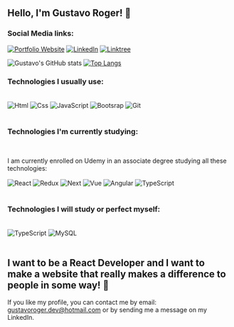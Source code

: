 ## Hello, I'm Gustavo Roger! 👋

### Social Media links:

[![Portfolio Website](https://img.shields.io/badge/website-000000?style=for-the-badge&logo=About.me&logoColor=white)](https://gustavoroger.netlify.app/)
[![LinkedIn](https://img.shields.io/badge/LinkedIn-0077B5?style=for-the-badge&logo=linkedin&logoColor=white)](https://www.linkedin.com/in/gustavoroger25/)
[![Linktree](https://img.shields.io/badge/linktree-39E09B?style=for-the-badge&logo=linktree&logoColor=white)](https://linktr.ee/notfakeroger_?utm_source=linktree_profile_share&ltsid=f3dcc509-3d3d-4bca-a0b4-8969726321a3)

![Gustavo's GitHub stats](https://github-readme-stats.vercel.app/api?username=notfakeroger&show_icons=true&theme=blue-green) [![Top Langs](https://github-readme-stats.vercel.app/api/top-langs/?username=notfakeroger&layout=compact)](https://github.com/anuraghazra/github-readme-stats)

### Technologies I usually use:

<div style="display: inline_block"><br/>
  <img align="center" alt="Html" src="https://img.shields.io/badge/HTML5-E34F26?style=for-the-badge&logo=html5&logoColor=white"/>
  <img align="center" alt="Css" src="https://img.shields.io/badge/CSS3-1572B6?style=for-the-badge&logo=css3&logoColor=white"/>
  <img align="center" alt="JavaScript" src="https://img.shields.io/badge/JavaScript-F7DF1E?style=for-the-badge&logo=javascript&logoColor=black"/>
  <img align="center" alt="Bootsrap" src="https://img.shields.io/badge/Bootstrap-563D7C?style=for-the-badge&logo=bootstrap&logoColor=white"/>
  <img align="center" alt="Git" src="https://img.shields.io/badge/GIT-E44C30?style=for-the-badge&logo=git&logoColor=white"/>
</div><br/>

### Technologies I'm currently studying:

<div style="display: inline_block"><br/>
  <p>I am currently enrolled on Udemy in an associate degree studying all these technologies:</p>
  <img align="center" alt="React" src="https://img.shields.io/badge/React-20232A?style=for-the-badge&logo=react&logoColor=61DAFB"/>
  <img align="center" alt="Redux" src="https://img.shields.io/badge/Redux-593D88?style=for-the-badge&logo=redux&logoColor=white"/>
  <img align="center" alt="Next" src="https://img.shields.io/badge/Next-black?style=for-the-badge&logo=next.js&logoColor=white"/>
  <img align="center" alt="Vue" src="https://img.shields.io/badge/Vue.js-35495E?style=for-the-badge&logo=vue.js&logoColor=4FC08D"/>
  <img align="center" alt="Angular" src="https://img.shields.io/badge/Angular-DD0031?style=for-the-badge&logo=angular&logoColor=white"/>
  <img align="center" alt="TypeScript" src="https://img.shields.io/badge/TypeScript-007ACC?style=for-the-badge&logo=typescript&logoColor=white"/>
</div><br/>

### Technologies I will study or perfect myself:

<div style="display: inline_block"><br/>
  <img align="center" alt="TypeScript" src="https://img.shields.io/badge/TypeScript-007ACC?style=for-the-badge&logo=typescript&logoColor=white"/>
  <img align="center" alt="MySQL" src="https://img.shields.io/badge/MySQL-00000F?style=for-the-badge&logo=mysql&logoColor=white"/>
</div><br/>

##  I want to be a React Developer and I want to make a website that really makes a difference to people in some way! 🚀

If you like my profile, you can contact me by email: gustavoroger.dev@hotmail.com or by sending me a message on my LinkedIn.
